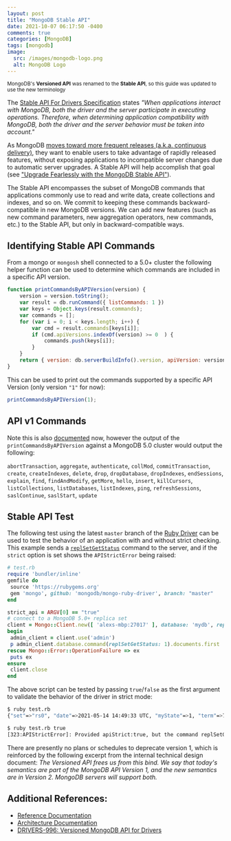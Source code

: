 ```yaml
---
layout: post
title: "MongoDB Stable API"
date: 2021-10-07 06:17:50 -0400
comments: true
categories: [MongoDB]
tags: [mongodb]
image:
  src: /images/mongodb-logo.png
  alt: MongoDB Logo
---
```


<div class="note info">
<small>MongoDB's <b>Versioned API</b> was renamed to the <b>Stable API</b>, so this guide was updated to use the new terminology</small>
</div>

The [Stable API For Drivers Specification](https://github.com/mongodb/specifications/blob/master/source/versioned-api/versioned-api.rst) states _"When applications interact with MongoDB, both the driver and the server participate in executing operations. Therefore, when determining application compatibility with MongoDB, both the driver and the server behavior must be taken into account."_

As MongoDB [moves toward more frequent releases (a.k.a. continuous delivery)](https://www.mongodb.com/blog/post/new-quarterly-releases-starting-with-mongodb-5-0), they want to enable users to take advantage of rapidly released features, without exposing applications to incompatible server changes due to automatic server upgrades. A Stable API will help accomplish that goal (see ["Upgrade Fearlessly with the MongoDB Stable API"](https://www.mongodb.com/developer/products/mongodb/upgrade-fearlessly-stable-api/)).

The Stable API encompasses the subset of MongoDB commands that applications commonly use to read and write data, create collections and indexes, and so on. We commit to keeping these commands backward-compatible in new MongoDB versions. We can add new features (such as new command parameters, new aggregation operators, new commands, etc.) to the Stable API, but only in backward-compatible ways.

## Identifying Stable API Commands
From a mongo or `mongosh` shell connected to a 5.0+ cluster the following helper function can be used to determine which commands are included in a specific API version.

```js
function printCommandsByAPIVersion(version) {
    version = version.toString();
    var result = db.runCommand({ listCommands: 1 })
    var keys = Object.keys(result.commands);
    var commands = [];
    for (var i = 0; i < keys.length; i++) {
        var cmd = result.commands[keys[i]];
        if (cmd.apiVersions.indexOf(version) >= 0  ) {
            commands.push(keys[i]);
        }
    }
    return { version: db.serverBuildInfo().version, apiVersion: version, commands: commands.sort() };
}
```

This can be used to print out the commands supported by a specific API Version (only version `"1"` for now):

```js
printCommandsByAPIVersion(1);
```

## API v1 Commands

Note this is also [documented](mongodb.com/docs/manual/reference/stable-api-changelog/#database-commands) now, however the output of the `printCommandsByAPIVersion` against a MongoDB 5.0 cluster would output the following:

`abortTransaction`, `aggregate`, `authenticate`, `collMod`, `commitTransaction`, `create`, `createIndexes`, `delete`, `drop`, `dropDatabase`, `dropIndexes`, `endSessions`, `explain`, `find`, `findAndModify`, `getMore`, `hello`, `insert`, `killCursors`, `listCollections`, `listDatabases`, `listIndexes`, `ping`, `refreshSessions`, `saslContinue`, `saslStart`, `update`

## Stable API Test

The following test using the latest `master` branch of the [Ruby Driver](https://github.com/mongodb/mongo-ruby-driver) can be used to test the behavior of an application with and without strict checking. This example sends a [`replSetGetStatus`](https://docs.mongodb.com/manual/reference/command/replSetGetStatus/) command to the server, and if the `strict` option is set shows the `APIStrictError` being raised:

```ruby
# test.rb
require 'bundler/inline'
gemfile do
 source 'https://rubygems.org'
 gem 'mongo', github: 'mongodb/mongo-ruby-driver', branch: "master"
end

strict_api = ARGV[0] == "true"
# connect to a MongoDB 5.0+ replica set
client = Mongo::Client.new([ 'alexs-mbp:27017' ], database: 'mydb', replica_set: 'rs0', server_api: { version: 1, strict: strict_api })
begin
 admin_client = client.use('admin')
 p admin_client.database.command(replSetGetStatus: 1).documents.first
rescue Mongo::Error::OperationFailure => ex
 puts ex
ensure
 client.close
end
```

The above script can be tested by passing `true`/`false` as the first argument to validate the behavior of the driver in strict mode:

```bash
$ ruby test.rb
{"set"=>"rs0", "date"=>2021-05-14 14:49:33 UTC, "myState"=>1, "term"=>7, "syncSourceHost"=>"", "syncSourceId"=>-1, "heartbeatIntervalMillis"=>2000, "majorityVoteCount"=>1, "writeMajorityCount"=>1, "votingMembersCount"=>1, "writableVotingMembersCount"=>1, "optimes"=>{"lastCommittedOpTime"=>{"ts"=>#<BSON::Timestamp:0x00007fb303a1dc78 @seconds=1621003767, @increment=1>, "t"=>7}, "lastCommittedWallTime"=>2021-05-14 14:49:27 UTC, "readConcernMajorityOpTime"=>{"ts"=>#<BSON::Timestamp:0x00007fb303a1d9d0 @seconds=1621003767, @increment=1>, "t"=>7}, "appliedOpTime"=>{"ts"=>#<BSON::Timestamp:0x00007fb303a1d868 @seconds=1621003767, @increment=1>, "t"=>7}, "durableOpTime"=>{"ts"=>#<BSON::Timestamp:0x00007fb303a1d700 @seconds=1621003767, @increment=1>, "t"=>7}, "lastAppliedWallTime"=>2021-05-14 14:49:27 UTC, "lastDurableWallTime"=>2021-05-14 14:49:27 UTC}, "lastStableRecoveryTimestamp"=>#<BSON::Timestamp:0x00007fb303a1d340 @seconds=1621003737, @increment=1>, "electionCandidateMetrics"=>{"lastElectionReason"=>"electionTimeout", "lastElectionDate"=>2021-05-14 14:27:57 UTC, "electionTerm"=>7, "lastCommittedOpTimeAtElection"=>{"ts"=>#<BSON::Timestamp:0x00007fb303a1cfa8 @seconds=0, @increment=0>, "t"=>-1}, "lastSeenOpTimeAtElection"=>{"ts"=>#<BSON::Timestamp:0x00007fb303a1ce40 @seconds=1620999663, @increment=1>, "t"=>6}, "numVotesNeeded"=>1, "priorityAtElection"=>1.0, "electionTimeoutMillis"=>10000, "newTermStartDate"=>2021-05-14 14:27:57 UTC, "wMajorityWriteAvailabilityDate"=>2021-05-14 14:27:57 UTC}, "members"=>[{"_id"=>0, "name"=>"Alexs-MBP:27017", "health"=>1.0, "state"=>1, "stateStr"=>"PRIMARY", "uptime"=>1300, "optime"=>{"ts"=>#<BSON::Timestamp:0x00007fb303a1c6c0 @seconds=1621003767, @increment=1>, "t"=>7}, "optimeDate"=>2021-05-14 14:49:27 UTC, "syncSourceHost"=>"", "syncSourceId"=>-1, "infoMessage"=>"", "electionTime"=>#<BSON::Timestamp:0x00007fb303a1c378 @seconds=1621002477, @increment=1>, "electionDate"=>2021-05-14 14:27:57 UTC, "configVersion"=>1, "configTerm"=>7, "self"=>true, "lastHeartbeatMessage"=>""}], "ok"=>1.0, "$clusterTime"=>{"clusterTime"=>#<BSON::Timestamp:0x00007fb3049dff30 @seconds=1621003767, @increment=1>, "signature"=>{"hash"=><BSON::Binary:0x70203426668280 type=generic data=0x0000000000000000...>, "keyId"=>0}}, "operationTime"=>#<BSON::Timestamp:0x00007fb3049dfd00 @seconds=1621003767, @increment=1>}

$ ruby test.rb true
[323:APIStrictError]: Provided apiStrict:true, but the command replSetGetStatus is not in API Version 1 (on alexs-mbp:27017)
```

There are presently no plans or schedules to deprecate version 1, which is reinforced by the following excerpt from the internal technical design document: _The Versioned API frees us from this bind. We say that today's semantics are part of the MongoDB API Version 1, and the new semantics are in Version 2. MongoDB servers will support both._

## Additional References:

* [Reference Documentation](https://www.mongodb.com/docs/manual/reference/stable-api/)
* [Architecture Documentation](https://github.com/mongodb/mongo/blob/master/src/mongo/db/STABLE_API_README.md)
* [DRIVERS-996: Versioned MongoDB API for Drivers](https://jira.mongodb.org/browse/DRIVERS-996)